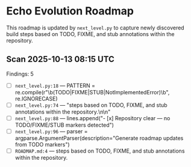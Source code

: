 # Echo Evolution Roadmap

This roadmap is updated by `next_level.py` to capture newly discovered build
steps based on TODO, FIXME, and stub annotations within the repository.

## Scan 2025-10-13 08:15 UTC

Findings: 5

- [ ] `next_level.py:18` — PATTERN = re.compile(r"\b(TODO|FIXME|STUB|NotImplementedError)\b", re.IGNORECASE)
- [ ] `next_level.py:74` — "steps based on TODO, FIXME, and stub annotations within the repository.\n\n"
- [ ] `next_level.py:88` — lines.append("- [x] Repository clear — no TODO/FIXME/STUB markers detected")
- [ ] `next_level.py:96` — parser = argparse.ArgumentParser(description="Generate roadmap updates from TODO markers")
- [ ] `ROADMAP.md:4` — steps based on TODO, FIXME, and stub annotations within the repository.
